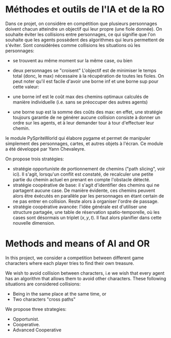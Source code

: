 # Méthodes et outils de l'IA et de la RO
Dans ce projet, on considère en compétition que plusieurs personnages doivent chacun atteindre un objectif qui leur propre (une fiole donnée).
On souhaite éviter les collisions entre personnages, ce qui signifie que l'on souhaite que les agents possèdent des algorithmes qui leurs permettent de s'éviter. Sont considérées comme collisions les situations où les personnages:


* se trouvent au même moment sur la même case, ou bien
* deux personnages se "croisent"
L'objectif est de minimiser le temps total (donc, le max) nécessaire à la récupération de toutes les fioles. On peut noter qu'il est facile d'avoir une borne inf et une borne sup pour cette valeur:

* une borne inf est le coût max des chemins optimaux calculés de manière individuelle (i.e. sans se préoccuper des autres agents)
* une borne sup est la somme des coûts des max: en effet, une stratégie toujours garantie de ne générer aucune collision consiste à donner un ordre sur les agents, et à leur demander tour à tour d'effectuer leur chemin.

le module PySpriteWorld qui élabore pygame et permet de manipuler simplement des personnages, cartes, et autres objets à l'écran. Ce module a été développé par Yann Chevaleyre.

On propose trois stratégies: 


* stratégie opportuniste de portionnement de chemins ("path slicing", voir ici). Il s'agit, lorsqu'un conflit est constaté, de recalculer une petite partie du chemin actuel en prenant en compte l'obstacle détecté.
* stratégie coopérative de base: il s'agit d'identifier des chemins qui ne partagent aucune case. De manière évidente, ces chemins peuvent alors être éxécutés en parallèle par les personnages en étant certain de ne pas entrer en collision. Reste alors à organiser l'ordre de passage.
* stratégie coopérative avancée: l'idée générale est d'utiliser une structure partagée, une table de réservation spatio-temporelle, où les cases sont désormais un triplet $(x,y,t)$. Il faut alors planifier dans cette nouvelle dimension.





# Methods and means of AI and OR
In this project, we consider a competition between different game characters where each player tries to find their own treasure.

We wish to avoid collision between characters, i.e we wish that every agent has an algorithm that allows them to avoid other characters. These following situations are considered collisions:

* Being in the same place at the same time, or
* Two characters "cross paths"

We propose three strategies: 


* Opportunist.
* Cooperative.
* Advanced Cooperative


